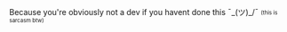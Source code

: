 Because you're obviously not a dev if you havent done this ¯\_(ツ)_/¯ <sub><sup>(this is sarcasm btw)</sup></sub>
